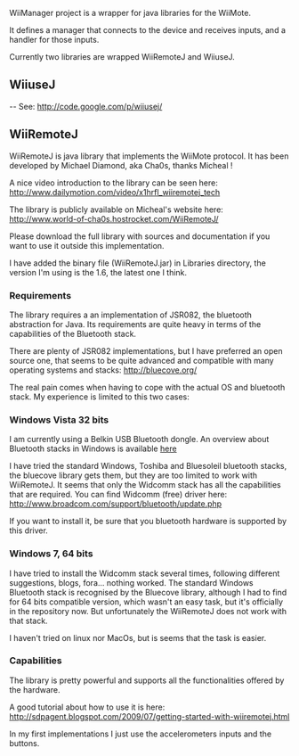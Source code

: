 WiiManager project is a wrapper for java libraries for the WiiMote.

It defines a manager that connects to the device and receives inputs, and a handler for those inputs.

Currently two libraries are wrapped WiiRemoteJ and WiiuseJ.

WiiuseJ
-----
--
See: http://code.google.com/p/wiiusej/


WiiRemoteJ
----------

WiiRemoteJ is java library that implements the WiiMote protocol.
It has been developed by Michael Diamond, aka Cha0s, thanks Micheal !

A nice video introduction to the library can be seen here:
http://www.dailymotion.com/video/x1hrfl_wiiremotej_tech

The library is publicly available on Micheal's website here:
http://www.world-of-cha0s.hostrocket.com/WiiRemoteJ/

Please download the full library with sources and documentation if you want to use it outside this implementation.

I have added the binary file (WiiRemoteJ.jar) in Libraries directory, the version I'm using is the 1.6, the latest one I think.


### Requirements

The library requires a an implementation of JSR082, the bluetooth abstraction for Java. Its requirements are quite heavy in terms of the capabilities of the Bluetooth stack.

There are plenty of JSR082 implementations, but I have preferred an open source one, that seems to be quite advanced and compatible with many operating systems and stacks:
http://bluecove.org/

The real pain comes when having to cope with the actual OS and bluetooth stack. My experience is limited to this two cases:


### Windows Vista 32 bits

I am currently using a Belkin USB Bluetooth dongle.
An overview about Bluetooth stacks in Windows is available [here](http://www.wiimoteproject.com/bluetooth-and-connectivity-knowledge-center/a-summary-of-windows-bluetooth-stacks-and-their-connection/)


I have tried the standard Windows, Toshiba and Bluesoleil bluetooth stacks, the bluecove library gets them, but they are too limited to work with WiiRemoteJ.
It seems that only the Widcomm stack has all the capabilities that are required. You can find Widcomm (free) driver here:
http://www.broadcom.com/support/bluetooth/update.php

If you want to install it, be sure that you bluetooth hardware is supported by this driver.


### Windows 7, 64 bits

I have tried to install the Widcomm stack several times, following different suggestions, blogs, fora... nothing worked.
The standard Windows Bluetooth stack is recognised by the Bluecove library, although I had to find for 64 bits compatible version, which wasn't an easy task, but it's officially in the repository now. But unfortunately the WiiRemoteJ does not work with that stack.

I haven't tried on linux nor MacOs, but is seems that the task is easier.

### Capabilities

The library is pretty powerful and supports all the functionalities offered by the hardware.

A good tutorial about how to use it is here:
http://sdpagent.blogspot.com/2009/07/getting-started-with-wiiremotej.html

In my first implementations I just use the accelerometers inputs and the buttons.
